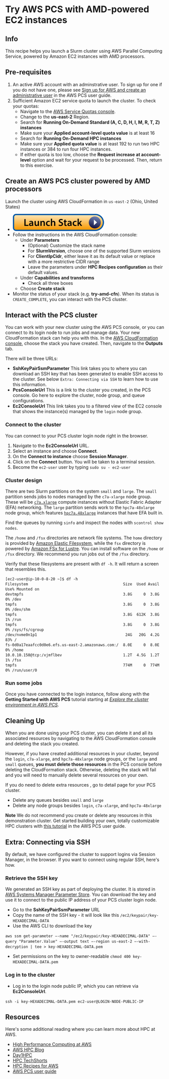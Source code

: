 # Try AWS PCS with AMD-powered EC2 instances

## Info

This recipe helps you launch a Slurm cluster using AWS Parallel Computing Service, powered by Amazon EC2 instances with AMD processors.

## Pre-requisites

1. An active AWS account with an adminstrative user. To sign up for one if you do not have one, please see [Sign up for AWS and create an administrative user](https://docs.aws.amazon.com/pcs/latest/userguide/setting-up.html) in the AWS PCS user guide.
2. Sufficient Amazon EC2 service quota to launch the cluster. To check your quotas:
    * Navigate to the [AWS Service Quotas console](https://console.aws.amazon.com/servicequotas/home/services/ec2/quotas). 
    * Change to the **us-east-2** Region. 
    * Search for **Running On-Demand Standard (A, C, D, H, I, M, R, T, Z) instances**
    * Make sure your **Applied account-level quota value** is at least 16
    * Search for **Running On-Demand HPC instances**
    * Make sure your **Applied quota value** is at least 192 to run two HPC instances or 384 to run four HPC instances.
    * If either quota is too low, choose the **Request increase at account-level** option and wait for your request to be processed. Then, return to this exercise. 

## Create an AWS PCS cluster powered by AMD processors

Launch the cluster using AWS CloudFormation in `us-east-2` (Ohio, United States)

* [![Launch stack](../../../docs/media/launch-stack.svg)](https://console.aws.amazon.com/cloudformation/home?region=us-east-2#/stacks/create/review?stackName=try-amd-cfn&templateURL=https://aws-hpc-recipes.s3.us-east-1.amazonaws.com/main/recipes/pcs/try_amd/assets/cluster.cfn.yaml)
* Follow the instructions in the AWS CloudFormation console:
    * Under **Parameters**
        * (Optional) Customize the stack name
        * For **SlurmVersion**, choose one of the supported Slurm versions
        * For **ClientIpCidr**, either leave it as its default value or replace with a more restrictive CIDR range
        * Leave the parameters under **HPC Recipes configuration** as their default values.
    * Under **Capabilities and transforms**
        * Check all three boxes
    * Choose **Create stack**
* Monitor the status of your stack (e.g. **try-amd-cfn**). When its status is `CREATE_COMPLETE`, you can interact with the PCS cluster. 

## Interact with the PCS cluster

You can work with your new cluster using the AWS PCS console, or you can connect to its login node to run jobs and manage data. Your new CloudFormation stack can help you with this. In the [AWS CloudFormation console](https://console.amazonaws.com/cloudformation/home), choose the stack you have created. Then, navigate to the **Outputs** tab. 

There will be three URLs:
* **SshKeyPairSsmParameter** This link takes you to where you can download an SSH key that has been generated to enable SSH access to the cluster. See below `Extra: Connecting via SSH` to learn how to use this information.
* **PcsConsoleUrl** This is a link to the cluster you created, in the PCS console. Go here to explore the cluster, node group, and queue configurations. 
* **Ec2ConsoleUrl** This link takes you to a filtered view of the EC2 console that shows the instance(s) managed by the `login` node group. 

### Connect to the cluster

You can connect to your PCS cluster login node right in the browser. 
1. Navigate to the **Ec2ConsoleUrl** URL.
2. Select an instance and choose **Connect**.
3. On the **Connect to instance** choose **Session Manager**.
4. Click on the **Connect** button. You will be taken to a terminal session. 
5. Become the `ec2-user` user by typing `sudo su - ec2-user`

### Cluster design

There are two Slurm partitions on the system `small` and `large`. The `small` partition sends jobs to nodes managed by the `c7a-xlarge` node group. These will be [`c7a.xlarge`](https://aws.amazon.com/ec2/instance-types/c7a/) compute instances without Elastic Fabric Adapter (EFA) networking. The `large` partition sends work to the `hpc7a-48xlarge` node group, which features [`hpc7a.48xlarge`](https://aws.amazon.com/ec2/instance-types/hpc7a/) instances that have EFA built in. 

Find the queues by running `sinfo` and inspect the nodes with `scontrol show nodes`. 

The `/home` and `/fsx` directories are network file systems. The `home` directory is provided by [Amazon Elastic Filesystem](https://aws.amazon.com/efs/), while the `fsx` directory is powered by [Amazon FSx for Lustre](https://aws.amazon.com/fsx/lustre/). You can install software on the `/home` or `/fsx` directory. We recommend you run jobs out of the `/fsx` directory. 

Verify that these filesystems are present with `df -h`. It will return a screen that resembles this.

```shell
[ec2-user@ip-10-0-8-20 ~]$ df -h
Filesystem                                          Size  Used Avail Use% Mounted on
devtmpfs                                            3.8G     0  3.8G   0% /dev
tmpfs                                               3.8G     0  3.8G   0% /dev/shm
tmpfs                                               3.8G  612K  3.8G   1% /run
tmpfs                                               3.8G     0  3.8G   0% /sys/fs/cgroup
/dev/nvme0n1p1                                       24G   20G  4.2G  83% /
fs-0d0a17eaafcc0d0e6.efs.us-east-2.amazonaws.com:/  8.0E     0  8.0E   0% /home
10.0.10.150@tcp:/xjmflbev                           1.2T  4.5G  1.2T   1% /fsx
tmpfs                                               774M     0  774M   0% /run/user/0
```

### Run some jobs

Once you have connected to the login instance, follow along with the **Getting Started with AWS PCS** tutorial starting at [_Explore the cluster environment in AWS PCS_](https://docs.aws.amazon.com/pcs/latest/userguide/getting-started_explore.html). 

## Cleaning Up

When you are done using your PCS cluster, you can delete it and all its associated resources by navigating to the AWS CloudFormation console and deleting the stack you created.

However, if you have created additional resources in your cluster, beyond the `login`, `c7a-xlarge`, and `hpc7a-48xlarge` node groups, or the `large` and `small` queues, **you must delete those resources** in the PCS console before deleting the CloudFormation stack. Otherwise, deleting the stack will fail and you will need to manually delete several resources on your own. 

If you do need to delete extra resources , go to detail page for your PCS cluster. 
* Delete any queues besides `small` and `large`
* Delete any node groups besides `login`, `c7a-xlarge`, and `hpc7a-48xlarge`

**Note** We do not recommend you create or delete any resources in this demonstration cluster. Get started building your own, totally customizable HPC clusters with [this tutorial](https://docs.aws.amazon.com/pcs/latest/userguide/getting-started.html) in the AWS PCS user guide. 

## Extra: Connecting via SSH

By default, we have configured the cluster to support logins via Session Manager, in the browser. If you want to connect using regular SSH, here's how. 

### Retrieve the SSH key

We generated an SSH key as part of deploying the cluster. It is stored in [AWS Systems Manager Parameter Store](https://docs.aws.amazon.com/systems-manager/latest/userguide/systems-manager-parameter-store.html). You can download the key and use it to connect to the public IP address of your PCS cluster login node. 

* Go to the **SshKeyPairSsmParameter** URL
* Copy the name of the SSH key - it will look like this `/ec2/keypair/key-HEXADECIMAL-DATA`
* Use the AWS CLI to download the key

`aws ssm get-parameter —-name "/ec2/keypair/key-HEXADECIMAL-DATA" —-query "Parameter.Value" —-output text —-region us-east-2 —-with-decryption | tee > key-HEXADECIMAL-DATA.pem`

* Set permissions on the key to owner-readable `chmod 400 key-HEXADECIMAL-DATA.pem`

### Log in to the cluster

* Log in to the login node public IP, which you can retrieve via **Ec2ConsoleUrl**.

`ssh -i key-HEXADECIMAL-DATA.pem ec2-user@LOGIN-NODE-PUBLIC-IP`

## Resources

Here's some additional reading where you can learn more about HPC at AWS.

* [High Performance Computing at AWS](https://aws.amazon.com/hpc/)
* [AWS HPC Blog](https://aws.amazon.com/blogs/hpc/)
* [Day1HPC](https://day1hpc.com/)
* [HPC TechShorts](https://www.youtube.com/c/hpctechshorts)
* [HPC Recipes for AWS](https://github.com/aws-samples/aws-hpc-recipes)
* [AWS PCS user guide](https://docs.aws.amazon.com/pcs/)

